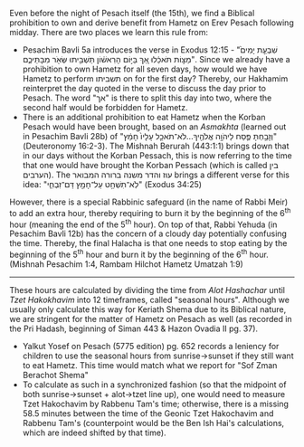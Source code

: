 Even before the night of Pesach itself (the 15th), we find a Biblical prohibition to own and derive benefit from Hametz on Erev Pesach following midday. There are two places we learn this rule from:

- Pesachim Bavli 5a introduces the verse in Exodus 12:15 - "שִׁבְעַ֤ת יָמִים֙ מַצּ֣וֹת תֹּאכֵ֔לוּ אַ֚ךְ בַּיּ֣וֹם הָרִאשׁ֔וֹן תַּשְׁבִּ֥יתוּ שְּׂאֹ֖ר מִבָּתֵּיכֶ֑ם". Since we already have a prohibition to own Hametz for all seven days, how would we have Hametz to perform תשביתו on for the first day? Thereby, our Hakhamim reinterpret the day quoted in the verse to discuss the day prior to Pesach. The word "אך" is there to split this day into two, where the second half would be forbidden for Hametz.
- There is an additional prohibition to eat Hametz when the Korban Pesach would have been brought, based on an *Asmakhta* (learned out in Pesachim Bavli 28b) of "וְזָבַ֥חְתָּ פֶּ֛סַח לַיהֹוָ֥ה אֱלֹהֶ֖יךָ...לֹא־תֹאכַ֤ל עָלָיו֙ חָמֵ֔ץ" (Deuteronomy 16:2-3). The Mishnah Berurah (443:1:1) brings down that in our days without the Korban Pessach, this is now referring to the time that one would have brought the Korban Pessach (which is called בין הערבים). The עוז והדר משנה ברורה המבואר brings a different verse for this idea: "לֹֽא־תִשְׁחַ֥ט עַל־חָמֵ֖ץ דַּם־זִבְחִ֑י" (Exodus 34:25)

However, there is a special Rabbinic safeguard (in the name of Rabbi Meir) to add an extra hour, thereby requiring to burn it by the beginning of the 6<sup>th</sup> hour (meaning the end of the 5<sup>th</sup> hour). On top of that, Rabbi Yehuda (in Pesachim Bavli 12b) has the concern of a cloudy day potentially confusing the time. Thereby, the final Halacha is that one needs to stop eating by the beginning of the 5<sup>th</sup> hour and burn it by the beginning of the 6<sup>th</sup> hour. (Mishnah Pesachim 1:4, Rambam Hilchot Hametz Umatzah 1:9)

---

These hours are calculated by dividing the time from *Alot Hashachar* until *Tzet Hakokhavim* into 12 timeframes, called "seasonal hours". Although we usually only calculate this way for Keriath Shema due to its Biblical nature, we are stringent for the matter of Hametz on Pesach as well (as recorded in the Pri Hadash, beginning of Siman 443 & Hazon Ovadia II pg. 37).
- Yalkut Yosef on Pesach (5775 edition) pg. 652 records a leniency for children to use the seasonal hours from sunrise->sunset if they still want to eat Hametz. This time would match what we report for "Sof Zman Berachot Shema"
- To calculate as such in a synchronized fashion (so that the midpoint of both sunrise->sunset + alot->tzet line up), one would need to measure Tzet Hakochavim by Rabbenu Tam's time; otherwise, there is a missing 58.5 minutes between the time of the Geonic Tzet Hakochavim and Rabbenu Tam's (counterpoint would be the Ben Ish Hai's calculations, which are indeed shifted by that time).